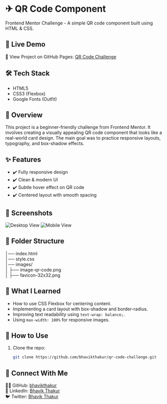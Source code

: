 # ✈ QR Code Component
Frontend Mentor Challenge - A simple QR code component built using HTML & CSS.

## 📌 Live Demo
🔗 View Project on GitHub Pages: [QR Code Challenge](https://bhavikthakur.github.io/qr-code-challenge/)

## 🛠 Tech Stack
- HTML5
- CSS3 (Flexbox)
- Google Fonts (Outfit)

## 🎯 Overview
This project is a beginner-friendly challenge from Frontend Mentor. It involves creating a visually appealing QR code component that looks like a real-world card design. The main goal was to practice responsive layouts, typography, and box-shadow effects.

## ✨ Features
- ✔️ Fully responsive design
- ✔️ Clean & modern UI
- ✔️ Subtle hover effect on QR code
- ✔️ Centered layout with smooth spacing

## 📸 Screenshots

![Desktop View](./design/desktop.png)
![Mobile View](./design/mobile.png)

## 📂 Folder Structure
│── index.html <br>
│── style.css <br>
│── images/ <br>
│ ├── image-qr-code.png <br>
│ ├── favicon-32x32.png <br>


## 🧠 What I Learned
- How to use CSS Flexbox for centering content.
- Implementing a card layout with box-shadow and border-radius.
- Improving text readability using `text-wrap: balance;`.
- Using `max-width: 100%` for responsive images.

## 🚀 How to Use
1. Clone the repo:
   ```bash
   git clone https://github.com/bhavikthakur/qr-code-challenge.git


## 🤝 Connect With Me  
👨‍💻 GitHub: [bhavikthakur](https://github.com/bhavikthakur)  <br>
💼 LinkedIn: [Bhavik Thakur](https://www.linkedin.com/in/bhavik-thakur/)  <br>
🐦 Twitter: [Bhavik Thakur](https://x.com/BhavikkThakur)  <br>
